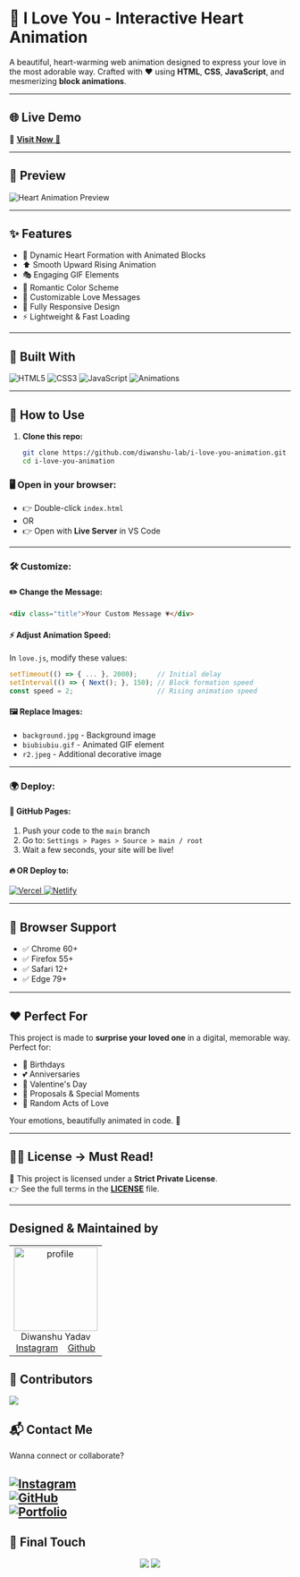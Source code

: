 # 💖 I Love You - Interactive Heart Animation

A beautiful, heart-warming web animation designed to express your love in the most adorable way. Crafted with ❤️ using **HTML**, **CSS**, **JavaScript**, and mesmerizing **block animations**.

---

## 🌐 Live Demo

🔗 <a href="https://love-you-animation.netlify.app/" target="_blank">**Visit Now** 🚀</a>

---

## 📸 Preview

![Heart Animation Preview](https://github.com/user-attachments/assets/66a150b3-beaf-4501-a1e1-65f1e24e37c8)

---

## ✨ Features

- 💖 Dynamic Heart Formation with Animated Blocks
- ⬆️ Smooth Upward Rising Animation
- 🎭 Engaging GIF Elements
- 🌈 Romantic Color Scheme
- 💝 Customizable Love Messages
- 📱 Fully Responsive Design
- ⚡ Lightweight & Fast Loading

---

## 🧰 Built With

<p align="left">
  <img alt="HTML5" src="https://img.shields.io/badge/html5-%23E34F26.svg?style=for-the-badge&logo=html5&logoColor=white"/>
  <img alt="CSS3" src="https://img.shields.io/badge/css3-%231572B6.svg?style=for-the-badge&logo=css3&logoColor=white"/>
  <img alt="JavaScript" src="https://img.shields.io/badge/javascript-%23323330.svg?style=for-the-badge&logo=javascript&logoColor=%23F7DF1E"/>
  <img alt="Animations" src="https://img.shields.io/badge/CSS%20Animations-FF6B6B?style=for-the-badge&logo=css3&logoColor=white"/>
</p>

---

## 🚀 How to Use

1. **Clone this repo:**
   ```bash
   git clone https://github.com/diwanshu-lab/i-love-you-animation.git
   cd i-love-you-animation
   ```

### 🖥️ Open in your browser:

- 👉 Double-click `index.html`
- OR
- 👉 Open with **Live Server** in VS Code

---

### 🛠️ Customize:

#### ✏️ Change the Message:

```html
<div class="title">Your Custom Message 💗</div>
```

#### ⚡ Adjust Animation Speed:

In `love.js`, modify these values:

```javascript
setTimeout(() => { ... }, 2000);     // Initial delay
setInterval(() => { Next(); }, 150); // Block formation speed
const speed = 2;                     // Rising animation speed
```

#### 🖼️ Replace Images:

- `background.jpg` - Background image
- `biubiubiu.gif` - Animated GIF element
- `r2.jpeg` - Additional decorative image

---

### 🌍 Deploy:

#### 🚀 GitHub Pages:

1. Push your code to the `main` branch
2. Go to: `Settings > Pages > Source > main / root`
3. Wait a few seconds, your site will be live!

#### 🔥 OR Deploy to:

<p align="left">
  <a href="https://vercel.com" target="_blank" rel="noopener noreferrer">
    <img alt="Vercel" src="https://img.shields.io/badge/Vercel-000000?style=for-the-badge&logo=vercel&logoColor=white" />
  </a>
  <a href="https://netlify.com" target="_blank" rel="noopener noreferrer">
    <img alt="Netlify" src="https://img.shields.io/badge/Netlify-00C7B7?style=for-the-badge&logo=netlify&logoColor=white" />
  </a>
</p>

---

## 📱 Browser Support

- ✅ Chrome 60+
- ✅ Firefox 55+
- ✅ Safari 12+
- ✅ Edge 79+

---

## ❤️ Perfect For

This project is made to **surprise your loved one** in a digital, memorable way.  
Perfect for:

- 🎂 Birthdays
- 💕 Anniversaries
- 💝 Valentine's Day
- 💌 Proposals & Special Moments
- 🌸 Random Acts of Love

Your emotions, beautifully animated in code. 💖

---

## 📄🔐 License → Must Read!

📢 This project is licensed under a **Strict Private License**.  
👉 See the full terms in the **[LICENSE](./LICENSE)** file.

---

## Designed & Maintained by
<table>
  <tr>
    <td align="center">
      <img src="https://github.com/user-attachments/assets/e772d4e3-6874-4c42-9f38-282b31507a50" width="150px" alt="profile" />
      <br/>
      Diwanshu Yadav
      <br/>
      <a href="https://www.instagram.com/connect_with_diwan">Instagram</a>&nbsp;&nbsp;&nbsp;
      <a href="https://github.com/diwanshu-lab">Github</a>
    </td> 
  </tr>
</table>

## 🙌 Contributors
<img src="https://contrib.rocks/image?repo=diwanshu-lab/web-ui-clones" />
</a>

## 📬 Contact Me

Wanna connect or collaborate?

[![Instagram](https://img.shields.io/badge/Instagram-E4405F?style=for-the-badge&logo=instagram&logoColor=white)](https://www.instagram.com/connect_with_diwan)  
[![GitHub](https://img.shields.io/badge/GitHub-100000?style=for-the-badge&logo=github&logoColor=white)](https://github.com/diwanshu-lab)  
[![Portfolio](https://img.shields.io/badge/Portfolio-000000?style=for-the-badge&logo=firefox-browser&logoColor=white)](https://diwanu.netlify.app)
---

## 💖 Final Touch

<p align="center">
  <img src="https://forthebadge.com/images/badges/built-with-love.svg" />
  <img src="https://forthebadge.com/images/badges/built-by-developers.svg" />
</p>
